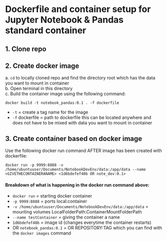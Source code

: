 # Dockerfile and container setup for Jupyter Notebook & Pandas standard container

## 1. Clone repo

## 2. Create docker image 
a. `cd` to locally cloned repo and find the directory root which has the data you want to mount in container\
b. Open terminal in this directory\
c. Build the container image using the following command:

    docker build -t notebook_pandas:0.1 . -f dockerfile
* `-t` = create a tag name for the image
* `-f` dockerfile = path to dockerfile this can be located anywhere and does not have to be mixed with data you want to mount in container

## 3. Create container based on docker image

Use the following docker run command AFTER image has been created with dockerfile:

    docker run -p 9999:8888 -v /home/ubuntuuser/Documents/NotebookDevEnv/data:/app/data --name <GIVETHECONTAINERANAME> <1d6bdefef40b OR note_dev:0.1>

#### Breakdown of what is happening in the docker run command above:
* `docker run`  = starting docker container
* `-p 9999:8888`    = ports local:container
* `-v /home/ubuntuuser/Documents/NotebookDevEnv/data:/app/data` = mounting volumes LocalFolderPath:ContainerMountFolderPath
* `--name testContainer`    = giving the container a name
* `1d6bdefef40b`    = image id (changes everytime the container restarts)
* OR `notebook_pandas:0.1` = OR REPOSITORY:TAG which you can find with the `docker images` command 
